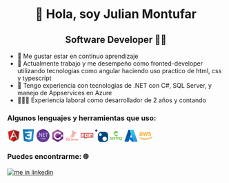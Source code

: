 <h1 align="center">👋 Hola, soy Julian Montufar </h1>
<h2 align="center">Software Developer 👨‍💻</h2> 

- 🍂 Me gustar estar en continuo aprendizaje
- 📖 Actualmente trabajo y me desempeño como fronted-developer utilizando tecnologias como angular haciendo uso practico de html, css y typescript
- 📑 Tengo experiencia con tecnologias de .NET con C#, SQL Server, y manejo de Appservices en Azure
- 👨🏻‍💻 Experiencia laboral como desarrollador de 2 años y contando

<h3>Algunos lenguajes y herramientas que uso:</h3>
<p>
<img align="center" src="https://github.com/devicons/devicon/blob/v2.15.1/icons/angularjs/angularjs-original.svg" alt="Angular" height="auto" width="30"/>
  <img align="center" src="https://github.com/devicons/devicon/blob/v2.15.1/icons/css3/css3-original.svg" alt="spring" height="auto" width="30"/>
  <img align="center" src="https://github.com/devicons/devicon/blob/v2.15.1/icons/dotnetcore/dotnetcore-original.svg" alt="dotnet" height="auto" width="30"/>
   <img align="center" src="https://github.com/devicons/devicon/blob/v2.15.1/icons/csharp/csharp-original.svg" alt="csharp" height="auto" width="30"/>
  <img align="center" src="https://github.com/devicons/devicon/blob/v2.15.1/icons/microsoftsqlserver/microsoftsqlserver-plain-wordmark.svg" alt="csharp" height="auto" width="30"/>
  <img align="center" src="https://github.com/devicons/devicon/blob/v2.15.1/icons/npm/npm-original-wordmark.svg" alt="npm" height="auto" width="30"/>
  <img align="center" src="https://github.com/devicons/devicon/blob/v2.15.1/icons/nuget/nuget-original.svg" alt="nuget" height="auto" width="30"/>
  <img align="center" src="https://github.com/devicons/devicon/blob/v2.15.1/icons/spring/spring-original-wordmark.svg" alt="spring" height="auto" width="30"/>
  <img align="center" src="https://github.com/devicons/devicon/blob/v2.15.1/icons/azure/azure-original.svg" alt="azure" height="auto" width="30"/>
   <img align="center" src="https://github.com/devicons/devicon/blob/v2.15.1/icons/amazonwebservices/amazonwebservices-plain-wordmark.svg" alt="azure" height="auto" width="30"/>
</p>


### Puedes encontrarme: 🌐
<p><a href="https://www.linkedin.com/in/julian-andres-m-88460a204/" target="_blank"><img align="center" src="https://cdn.jsdelivr.net/gh/devicons/devicon/icons/linkedin/linkedin-original.svg" alt="me in linkedin" height="auto" width="30"/></a></p>

